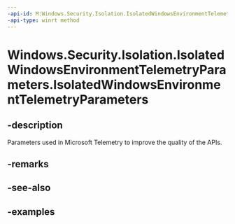 ```yaml
---
-api-id: M:Windows.Security.Isolation.IsolatedWindowsEnvironmentTelemetryParameters.#ctor
-api-type: winrt method
---
```


<!-- Method syntax.
public IsolatedWindowsEnvironmentTelemetryParameters.IsolatedWindowsEnvironmentTelemetryParameters()
-->

# Windows.Security.Isolation.IsolatedWindowsEnvironmentTelemetryParameters.IsolatedWindowsEnvironmentTelemetryParameters

## -description
Parameters used in Microsoft Telemetry to improve the quality of the APIs.
## -remarks

## -see-also

## -examples

